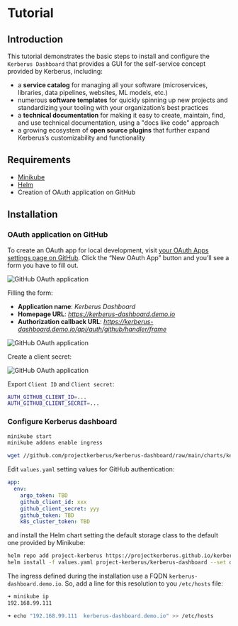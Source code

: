 # Tutorial

## Introduction

This tutorial demonstrates the basic steps to install and configure the `Kerberus Dashboard` that provides a GUI for the self-service concept provided by Kerberus, including:

* a **service catalog** for managing all your software (microservices, libraries, data pipelines, websites, ML models, etc.)
* numerous **software templates** for quickly spinning up new projects and standardizing your tooling with your organization’s best practices
* a **technical documentation** for making it easy to create, maintain, find, and use technical documentation, using a "docs like code" approach
* a growing ecosystem of **open source plugins** that further expand Kerberus’s customizability and functionality

## Requirements

* [Minikube](https://minikube.sigs.k8s.io/docs/start/)
* [Helm](https://helm.sh/docs/intro/install/)
* Creation of OAuth application on GitHub

## Installation

### OAuth application on GitHub

To create an OAuth app for local development, visit [your OAuth Apps settings page on GitHub](https://github.com/settings/developers). Click the “New OAuth App” button and you’ll see a form you have to fill out.

![GitHub OAuth application](media/github_oauth_1.png)

Filling the form:

* **Application name**: *Kerberus Dashboard*
* **Homepage URL**: *<https://kerberus-dashboard.demo.io>*
* **Authorization callback URL**: *<https://kerberus-dashboard.demo.io/api/auth/github/handler/frame>*

![GitHub OAuth application](media/github_oauth_2.png)

Create a client secret:

![GitHub OAuth application](media/github_oauth_3.png)

Export `Client ID` and `Client secret`:

```bash
AUTH_GITHUB_CLIENT_ID=...
AUTH_GITHUB_CLIENT_SECRET=...
```

### Configure Kerberus dashboard

```bash
minikube start
minikube addons enable ingress

wget //github.com/projectkerberus/kerberus-dashboard/raw/main/charts/kerberus-dashboard/values.minikube.yaml
```

Edit `values.yaml` setting values for GitHub authentication:

```yaml
app:
  env:
    argo_token: TBD
    github_client_id: xxx
    github_client_secret: yyy
    github_token: TBD
    k8s_cluster_token: TBD
```

and install the Helm chart setting the default storage class to the default one provided by Minikube:

```bash
helm repo add project-kerberus https://projectkerberus.github.io/kerberus-dashboard/
helm install -f values.yaml project-kerberus/kerberus-dashboard --set db.volume.storageClassName="" --generate-name
```

The ingress defined during the installation use a FQDN `kerberus-dashboard.demo.io`. So, add a line for this resolution to you `/etc/hosts` file:

```bash
➜ minikube ip
192.168.99.111

➜ echo "192.168.99.111  kerberus-dashboard.demo.io" >> /etc/hosts
```
